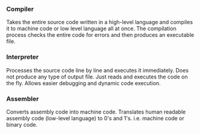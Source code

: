 ### Compiler
Takes the entire source code written in a high-level language and compiles it to machine code or low level language all at once. The compilation process checks the entire code for errors and then produces an executable file.

### Interpreter
Processes the source code line by line and executes it immediately. Does not produce any type of output file. Just reads and executes the code on the fly. Allows easier debugging and dynamic code execution.

### Assembler
Converts assembly code into machine code. Translates human readable assembly code (low-level language) to 0's and 1's. i.e. machine code or binary code.

